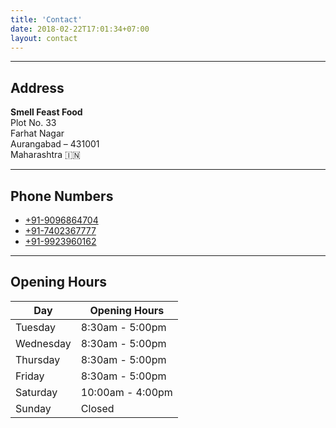 ```yaml
---
title: 'Contact'
date: 2018-02-22T17:01:34+07:00
layout: contact
---
```


---

## Address
**Smell Feast Food**  
Plot No. 33  
Farhat Nagar  
Aurangabad – 431001  
Maharashtra 🇮🇳

---

## Phone Numbers
- [+91-9096864704](tel:+919096864704)  
- [+91-7402367777](tel:+917402367777)  
- [+91-9923960162](tel:+919923960162)  

---

## Opening Hours


| Day       | Opening Hours     |
| --------- | ----------------- |
| Tuesday   | 8:30am - 5:00pm   |
| Wednesday | 8:30am - 5:00pm   |
| Thursday  | 8:30am - 5:00pm   |
| Friday    | 8:30am - 5:00pm   |
| Saturday  | 10:00am - 4:00pm  |
| Sunday    | Closed            |
